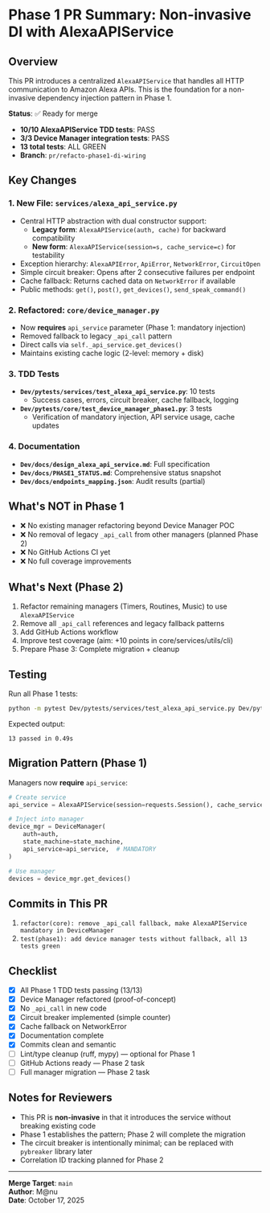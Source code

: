 # Phase 1 PR Summary: Non-invasive DI with AlexaAPIService

## Overview

This PR introduces a centralized `AlexaAPIService` that handles all HTTP communication to Amazon Alexa APIs. This is the foundation for a non-invasive dependency injection pattern in Phase 1.

**Status**: ✅ Ready for merge

- **10/10 AlexaAPIService TDD tests**: PASS
- **3/3 Device Manager integration tests**: PASS
- **13 total tests**: ALL GREEN
- **Branch**: `pr/refacto-phase1-di-wiring`

## Key Changes

### 1. New File: `services/alexa_api_service.py`

- Central HTTP abstraction with dual constructor support:
  - **Legacy form**: `AlexaAPIService(auth, cache)` for backward compatibility
  - **New form**: `AlexaAPIService(session=s, cache_service=c)` for testability
- Exception hierarchy: `AlexaAPIError`, `ApiError`, `NetworkError`, `CircuitOpen`
- Simple circuit breaker: Opens after 2 consecutive failures per endpoint
- Cache fallback: Returns cached data on `NetworkError` if available
- Public methods: `get()`, `post()`, `get_devices()`, `send_speak_command()`

### 2. Refactored: `core/device_manager.py`

- Now **requires** `api_service` parameter (Phase 1: mandatory injection)
- Removed fallback to legacy `_api_call` pattern
- Direct calls via `self._api_service.get_devices()`
- Maintains existing cache logic (2-level: memory + disk)

### 3. TDD Tests

- **`Dev/pytests/services/test_alexa_api_service.py`**: 10 tests
  - Success cases, errors, circuit breaker, cache fallback, logging
- **`Dev/pytests/core/test_device_manager_phase1.py`**: 3 tests
  - Verification of mandatory injection, API service usage, cache updates

### 4. Documentation

- **`Dev/docs/design_alexa_api_service.md`**: Full specification
- **`Dev/docs/PHASE1_STATUS.md`**: Comprehensive status snapshot
- **`Dev/docs/endpoints_mapping.json`**: Audit results (partial)

## What's NOT in Phase 1

- ❌ No existing manager refactoring beyond Device Manager POC
- ❌ No removal of legacy `_api_call` from other managers (planned Phase 2)
- ❌ No GitHub Actions CI yet
- ❌ No full coverage improvements

## What's Next (Phase 2)

1. Refactor remaining managers (Timers, Routines, Music) to use `AlexaAPIService`
2. Remove all `_api_call` references and legacy fallback patterns
3. Add GitHub Actions workflow
4. Improve test coverage (aim: +10 points in core/services/utils/cli)
5. Prepare Phase 3: Complete migration + cleanup

## Testing

Run all Phase 1 tests:

```bash
python -m pytest Dev/pytests/services/test_alexa_api_service.py Dev/pytests/core/test_device_manager_phase1.py -v
```

Expected output:

```
13 passed in 0.49s
```

## Migration Pattern (Phase 1)

Managers now **require** `api_service`:

```python
# Create service
api_service = AlexaAPIService(session=requests.Session(), cache_service=cache)

# Inject into manager
device_mgr = DeviceManager(
    auth=auth,
    state_machine=state_machine,
    api_service=api_service,  # MANDATORY
)

# Use manager
devices = device_mgr.get_devices()
```

## Commits in This PR

1. `refactor(core): remove _api_call fallback, make AlexaAPIService mandatory in DeviceManager`
2. `test(phase1): add device manager tests without fallback, all 13 tests green`

## Checklist

- [x] All Phase 1 TDD tests passing (13/13)
- [x] Device Manager refactored (proof-of-concept)
- [x] No `_api_call` in new code
- [x] Circuit breaker implemented (simple counter)
- [x] Cache fallback on NetworkError
- [x] Documentation complete
- [x] Commits clean and semantic
- [ ] Lint/type cleanup (ruff, mypy) — optional for Phase 1
- [ ] GitHub Actions ready — Phase 2 task
- [ ] Full manager migration — Phase 2 task

## Notes for Reviewers

- This PR is **non-invasive** in that it introduces the service without breaking existing code
- Phase 1 establishes the pattern; Phase 2 will complete the migration
- The circuit breaker is intentionally minimal; can be replaced with `pybreaker` library later
- Correlation ID tracking planned for Phase 2

---

**Merge Target**: `main`  
**Author**: M@nu  
**Date**: October 17, 2025
